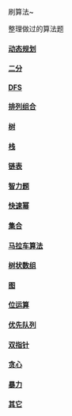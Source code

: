 刷算法~

整理做过的算法题

#### [动态规划](动态规划/README.md)

#### [二分](二分查找/README.md)

#### [DFS](DFS/README.md)

#### [排列组合](排列组合/README.md)

#### [树](树/README.md)

#### [栈](栈/README.md)

#### [链表](链表/README.md)

#### [智力题](智力题/README.md)

#### [快速幂](快速幂/README.md)

#### [集合](algorithms/集合/README.md)

#### [马拉车算法](algorithms/马拉车算法/README.md)

#### [树状数组](algorithms/树状数组/README.md)

#### [图](algorithms/图/README.md)

#### [位运算](algorithms/位运算/README.md)

#### [优先队列](algorithms/优先队列/README.md)

#### [双指针](algorithms/双指针/README.md)

#### [贪心](algorithms/贪心/README.md)

#### [暴力](algorithms/暴力/README.md)

#### [其它](algorithms/其它/README.md)